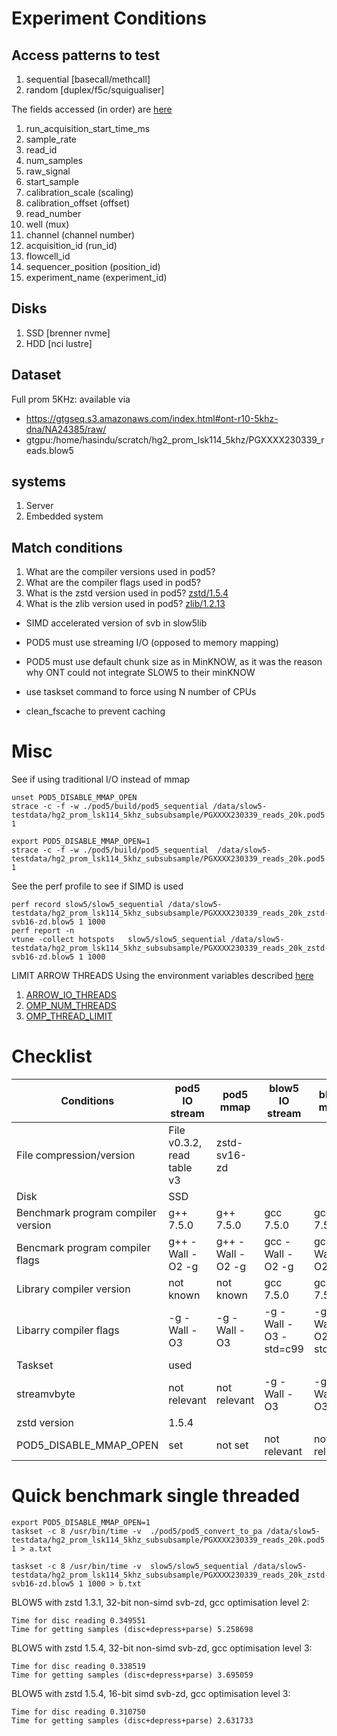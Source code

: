 # Experiment Conditions

## Access patterns to test

1. sequential [basecall/methcall]
2. random [duplex/f5c/squigualiser]

The fields accessed (in order) are [here](https://github.com/nanoporetech/dorado/blob/0d932c0539a8d81fedb5c98931475e69dd97df93/dorado/data_loader/DataLoader.cpp#L112)
1. run_acquisition_start_time_ms
2. sample_rate
3. read_id
4. num_samples
5. raw_signal
6. start_sample
7. calibration_scale (scaling)
8. calibration_offset (offset)
9. read_number
10. well (mux)
11. channel (channel number)
12. acquisition_id (run_id)
13. flowcell_id
14. sequencer_position (position_id)
15. experiment_name (experiment_id)

## Disks

1. SSD [brenner nvme]
2. HDD [nci lustre]

## Dataset

Full prom 5KHz: available via
- https://gtgseq.s3.amazonaws.com/index.html#ont-r10-5khz-dna/NA24385/raw/
- gtgpu:/home/hasindu/scratch/hg2_prom_lsk114_5khz/PGXXXX230339_reads.blow5

## systems

1. Server
2. Embedded system

## Match conditions

1. What are the compiler versions used in pod5?
2. What are the compiler flags used in pod5?
3. What is the zstd version used in pod5? [zstd/1.5.4](https://github.com/nanoporetech/pod5-file-format/blob/0ba232d6304dd1eebd60d331a6f7c15099dcd04f/conanfile.py#L60)
4. What is the zlib version used in pod5? [zlib/1.2.13](https://github.com/nanoporetech/pod5-file-format/blob/0ba232d6304dd1eebd60d331a6f7c15099dcd04f/conanfile.py#L61C24-L61C35)

- SIMD accelerated version of svb in slow5lib
- POD5 must use streaming I/O (opposed to memory mapping)
- POD5 must use default chunk size as in MinKNOW, as it was the reason why ONT could not integrate SLOW5 to their minKNOW

- use taskset command to force using N number of CPUs
- clean_fscache to prevent caching

# Misc

See if using traditional I/O instead of mmap
```
unset POD5_DISABLE_MMAP_OPEN
strace -c -f -w ./pod5/build/pod5_sequential /data/slow5-testdata/hg2_prom_lsk114_5khz_subsubsample/PGXXXX230339_reads_20k.pod5 1

export POD5_DISABLE_MMAP_OPEN=1 
strace -c -f -w ./pod5/build/pod5_sequential  /data/slow5-testdata/hg2_prom_lsk114_5khz_subsubsample/PGXXXX230339_reads_20k.pod5 1
```

See the perf profile to see if SIMD is used
```
perf record slow5/slow5_sequential /data/slow5-testdata/hg2_prom_lsk114_5khz_subsubsample/PGXXXX230339_reads_20k_zstd-svb16-zd.blow5 1 1000
perf report -n
vtune -collect hotspots   slow5/slow5_sequential /data/slow5-testdata/hg2_prom_lsk114_5khz_subsubsample/PGXXXX230339_reads_20k_zstd-svb16-zd.blow5 1 1000
```

LIMIT ARROW THREADS
Using the environment variables described [here](https://arrow.apache.org/docs/cpp/env_vars.html#environment-variables)
1. [ARROW_IO_THREADS](https://arrow.apache.org/docs/cpp/env_vars.html#envvar-ARROW_IO_THREADS)
2. [OMP_NUM_THREADS](https://arrow.apache.org/docs/cpp/env_vars.html#envvar-OMP_NUM_THREADS)
3. [OMP_THREAD_LIMIT](https://arrow.apache.org/docs/cpp/env_vars.html#envvar-OMP_THREAD_LIMIT)

# Checklist

| Conditions                         | pod5 IO stream             | pod5 mmap        | blow5 IO stream        | blow5 mmap             |
| ---------------------------------- | -------------------------- | ---------------- | ---------------------- | ---------------------- |
| File compression/version           | File v0.3.2, read table v3 | zstd-sv16-zd     |
| Disk                               | SSD                        |
| Benchmark program compiler version | g++ 7.5.0                  | g++ 7.5.0        | gcc 7.5.0              | gcc 7.5.0              |
| Bencmark program compiler flags    | g++ -Wall -O2 -g           | g++ -Wall -O2 -g | gcc -Wall -O2 -g       | gcc -Wall -O2 -g       |
| Library compiler version           | not known                  | not known        | gcc 7.5.0              | gcc 7.5.0              |
| Libarry compiler flags             | \-g -Wall -O3              | \-g -Wall -O3    | \-g -Wall -O3 -std=c99 | \-g -Wall -O2 -std=c99 |
| Taskset                            | used                       |
| streamvbyte                        | not relevant               | not relevant     | \-g -Wall -O3          | \-g -Wall -O3          |
| zstd version                       | 1.5.4                      |
| POD5_DISABLE_MMAP_OPEN             | set                        | not set          | not relevant           | not relevant           |



# Quick benchmark single threaded

```
export POD5_DISABLE_MMAP_OPEN=1
taskset -c 8 /usr/bin/time -v  ./pod5/pod5_convert_to_pa /data/slow5-testdata/hg2_prom_lsk114_5khz_subsubsample/PGXXXX230339_reads_20k.pod5 1 > a.txt

taskset -c 8 /usr/bin/time -v  slow5/slow5_sequential /data/slow5-testdata/hg2_prom_lsk114_5khz_subsubsample/PGXXXX230339_reads_20k_zstd-svb16-zd.blow5 1 1000 > b.txt
```

BLOW5 with zstd 1.3.1, 32-bit non-simd svb-zd, gcc optimisation level 2: 
```
Time for disc reading 0.349551
Time for getting samples (disc+depress+parse) 5.258698
```
BLOW5 with zstd 1.5.4, 32-bit non-simd svb-zd, gcc optimisation level 3: 
```
Time for disc reading 0.338519
Time for getting samples (disc+depress+parse) 3.695059
```
BLOW5 with zstd 1.5.4, 16-bit simd svb-zd, gcc optimisation level 3: 
```
Time for disc reading 0.310750
Time for getting samples (disc+depress+parse) 2.631733
```



